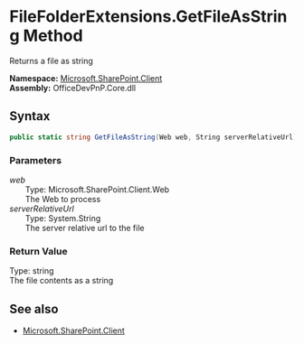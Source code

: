 # FileFolderExtensions.GetFileAsString Method  
Returns a file as string  

**Namespace:** [Microsoft.SharePoint.Client](Microsoft.SharePoint.Client.md)  
**Assembly:** OfficeDevPnP.Core.dll  
## Syntax
```C#
public static string GetFileAsString(Web web, String serverRelativeUrl)
```
### Parameters
*web*  
&emsp;&emsp;Type: Microsoft.SharePoint.Client.Web  
&emsp;&emsp;The Web to process  
*serverRelativeUrl*  
&emsp;&emsp;Type: System.String  
&emsp;&emsp;The server relative url to the file  
### Return Value
Type: string  
The file contents as a string

## See also
- [Microsoft.SharePoint.Client](Microsoft.SharePoint.Client.md)
